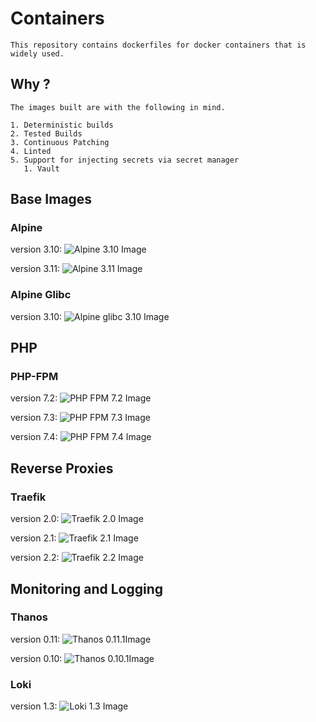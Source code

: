 # Containers
    This repository contains dockerfiles for docker containers that is widely used.

## Why ?
    The images built are with the following in mind.

    1. Deterministic builds
    2. Tested Builds 
    3. Continuous Patching
    4. Linted
    5. Support for injecting secrets via secret manager
       1. Vault

## Base Images

### Alpine
version 3.10: ![Alpine 3.10 Image](https://github.com/techniumlabs/containers/workflows/Alpine%203.10%20Image/badge.svg)

version 3.11: ![Alpine 3.11 Image](https://github.com/techniumlabs/containers/workflows/Alpine%203.11%20Image/badge.svg)


### Alpine Glibc
version 3.10: ![Alpine glibc 3.10 Image](https://github.com/techniumlabs/containers/workflows/Alpine%20glibc%203.10%20Image/badge.svg)


## PHP

### PHP-FPM
version 7.2: ![PHP FPM 7.2 Image](https://github.com/techniumlabs/containers/workflows/PHP%20FPM%207.2%20Image/badge.svg)

version 7.3: ![PHP FPM 7.3 Image](https://github.com/techniumlabs/containers/workflows/PHP%20FPM%207.3%20Image/badge.svg)

version 7.4: ![PHP FPM 7.4 Image](https://github.com/techniumlabs/containers/workflows/PHP%20FPM%207.4%20Image/badge.svg)


## Reverse Proxies

### Traefik
version 2.0: ![Traefik 2.0 Image](https://github.com/techniumlabs/containers/workflows/Traefik%202.0%20Image/badge.svg)

version 2.1: ![Traefik 2.1 Image](https://github.com/techniumlabs/containers/workflows/Traefik%202.1%20Image/badge.svg)

version 2.2: ![Traefik 2.2 Image](https://github.com/techniumlabs/containers/workflows/Traefik%202.2%20Image/badge.svg)


## Monitoring and Logging
### Thanos
version 0.11: ![Thanos 0.11.1Image](https://github.com/techniumlabs/containers/workflows/Thanos%200.11.1Image/badge.svg)

version 0.10: ![Thanos 0.10.1Image](https://github.com/techniumlabs/containers/workflows/Thanos%200.10.1Image/badge.svg)

### Loki
version 1.3: ![Loki 1.3 Image](https://github.com/techniumlabs/containers/workflows/Loki%201.3%20Image/badge.svg)
